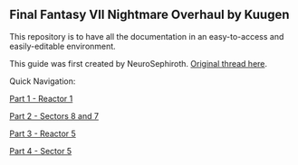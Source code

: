 ## Final Fantasy VII Nightmare Overhaul by Kuugen

This repository is to have all the documentation in an easy-to-access and easily-editable environment.

This guide was first created by NeuroSephiroth. [Original thread here][0].

Quick Navigation:

[Part 1 - Reactor 1][1]

[Part 2 - Sectors 8 and 7][2]

[Part 3 - Reactor 5][3]

[Part 4 - Sector 5][4]

[0]: http://forums.qhimm.com/index.php?topic=15797.0
[1]: https://github.com/Vgr255/Nightmare/blob/master/Part%201%20-%20Reactor%201.md
[2]: https://github.com/Vgr255/Nightmare/blob/master/Part%202%20-%20Sectors%208%20and%207.md
[3]: https://github.com/Vgr255/Nightmare/blob/master/Part%203%20-%20Reactor%205.md
[4]: https://github.com/Vgr255/Nightmare/blob/master/Part%204%20-%20Sector%205.md
